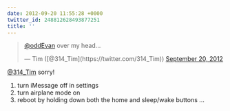 ```yaml
---
date: 2012-09-20 11:55:28 +0000
twitter_id: 248812628493877251
title: ''
---
```


<blockquote class="twitter-tweet"><p lang="en" dir="ltr"><a href="https://twitter.com/oddEvan?ref_src=twsrc%5Etfw">@oddEvan</a> over my head...</p>&mdash; Tim ([@314_Tim](https://twitter.com/314_Tim)) <a href="https://twitter.com/314_Tim/status/248812020684713984?ref_src=twsrc%5Etfw">September 20, 2012</a></blockquote>
<script async src="https://platform.twitter.com/widgets.js" charset="utf-8"></script>

[@314_Tim](https://twitter.com/314_Tim) sorry!
1) turn iMessage off in settings
2) turn airplane mode on
3) reboot by holding down both the home and sleep/wake buttons
…
